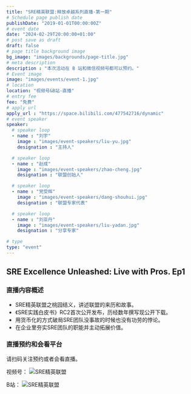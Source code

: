```yaml
---
title: "SRE精英联盟:释放卓越系列直播-第一期"
# Schedule page publish date
publishDate: "2019-01-01T00:00:00Z"
# event date
date: "2024-02-29T20:00:00+01:00"
# post save as draft
draft: false
# page title background image
bg_image: "images/backgrounds/page-title.jpg"
# meta description
description : "本次活动在 B 站和微信视频号都可以预约。"
# Event image
image: "images/events/event-1.jpg"
# location
location: "视频号&B站-直播"
# entry fee
fee: "免费"
# apply url
apply_url : "https://space.bilibili.com/477542716/dynamic"
# event speaker
speaker:
  # speaker loop
  - name : "刘宇"
    image : "images/event-speakers/liu-yu.jpg"
    designation : "主持人"

  # speaker loop
  - name : "赵成"
    image : "images/event-speakers/zhao-cheng.jpg"
    designation : "联盟创始人"

  # speaker loop
  - name : "党受辉"
    image : "images/event-speakers/dang-shouhui.jpg"
    designation : "联盟专家代表"

  # speaker loop
  - name : "刘亚丹"
    image : "images/event-speakers/liu-yadan.jpg"
    designation : "分享专家"

# type
type: "event"
---
```


## SRE Excellence Unleashed: Live with Pros. Ep1

### 直播内容概述

* SRE精英联盟之桃园结义，讲述联盟的来历和故事。
* 《SRE实践白皮书》RC2首次公开发布，历经数年撰写现公开下载。
* 用货币化的方式破局SRE团队没事故的时候也没有功劳的悖论。
* 在企业里夯实SRE团队的职能并主动拓展价值。

### 直播预约和会看平台

请扫码关注预约或者会看直播。

视频号：
![SRE精英联盟](images/wechat.jpg)

B站：
![SRE精英联盟](images/bilibili.jpg)